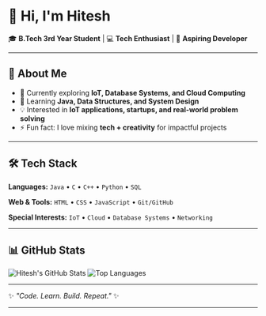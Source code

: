 # 👋 Hi, I'm Hitesh

🎓 **B.Tech 3rd Year Student** | 💻 **Tech Enthusiast** | 🚀 **Aspiring Developer**

---

## 🌟 About Me

* 🔭 Currently exploring **IoT, Database Systems, and Cloud Computing**
* 🌱 Learning **Java, Data Structures, and System Design**
* 💡 Interested in **IoT applications, startups, and real-world problem solving**
* ⚡ Fun fact: I love mixing **tech + creativity** for impactful projects

---

## 🛠️ Tech Stack

**Languages:**
`Java` • `C` • `C++` • `Python` • `SQL`

**Web & Tools:**
`HTML` • `CSS` • `JavaScript` • `Git/GitHub`

**Special Interests:**
`IoT` • `Cloud` • `Database Systems` • `Networking`

---

## 📊 GitHub Stats

![Hitesh's GitHub Stats](https://github-readme-stats.vercel.app/api?username=hitesh66018\&show_icons=true\&theme=radical)
![Top Languages](https://github-readme-stats.vercel.app/api/top-langs/?username=hitesh66018\&layout=compact\&theme=radical)


---

✨ *"Code. Learn. Build. Repeat."* ✨

---
